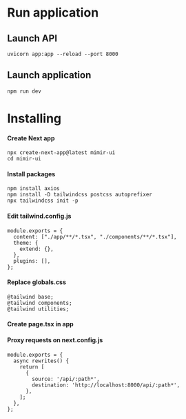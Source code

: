 
# Run application

## Launch API

```
uvicorn app:app --reload --port 8000
```

## Launch application

```
npm run dev
```

# Installing


#### Create Next app

```
npx create-next-app@latest mimir-ui
cd mimir-ui
```

#### Install packages

```
npm install axios
npm install -D tailwindcss postcss autoprefixer
npx tailwindcss init -p
```

#### Edit tailwind.config.js

```
module.exports = {
  content: ["./app/**/*.tsx", "./components/**/*.tsx"],
  theme: {
    extend: {},
  },
  plugins: [],
};
```

#### Replace globals.css

```
@tailwind base;
@tailwind components;
@tailwind utilities;
```

#### Create page.tsx in app

#### Proxy requests on next.config.js

```
module.exports = {
  async rewrites() {
    return [
      {
        source: '/api/:path*',
        destination: 'http://localhost:8000/api/:path*',
      },
    ];
  },
};
```